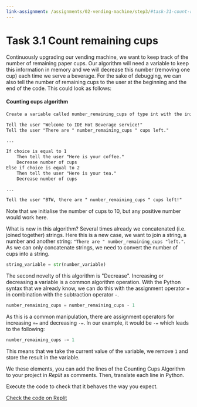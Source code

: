 ```yaml
---
link-assignment: /assignments/02-vending-machine/step3/#task-31-count-remaining-cups
---
```


# Task 3.1 Count remaining cups

Continuously upgrading our vending machine, we want to keep track of the number of remaining paper cups. Our algorithm will need a variable to keep this information in memory and we will decrease this number (removing one cup) each time we serve a beverage. For the sake of debugging, we can also tell the number of remaining cups to the user at the beginning and the end of the code. This could look as follows:

#### Counting cups algorithm

```markdown
Create a variable called number_remaining_cups of type int with the initial value 10

Tell the user "Welcome to IDE Hot Beverage service!"
Tell the user "There are " number_remaining_cups " cups left."

...

If choice is equal to 1
    Then tell the user "Here is your coffee."
    Decrease number of cups
Else if choice is equal to 2
    Then tell the user "Here is your tea."
    Decrease number of cups

...

Tell the user "BTW, there are " number_remaining_cups " cups left!"
```

Note that we initialise the number of cups to 10, but any positive number would work here.

What is new in this algorithm? Several times already we concatenated (i.e. joined together) strings. Here this is a new case, we want to join a string, a number and another string: `"There are " number_remaining_cups "left."`. As we can only concatenate strings, we need to convert the number of cups into a string.

```python
string_variable = str(number_variable)
```

The second novelty of this algorithm is "Decrease". Increasing or decreasing a variable is a common algorithm operation. With the Python syntax that we already know, we can do this with the assignment operator `=` in combination with the subtraction operator `-`.

```python
number_remaining_cups = number_remaining_cups - 1
```

As this is a common manipulation, there are assignment operators for increasing `+=` and decreasing `-=`. In our example, it would be `-=` which leads to the following:

```python
number_remaining_cups -= 1
```

This means that we take the current value of the variable, we remove `1` and store the result in the variable.

We these elements, you can add the lines of the Counting Cups Algorithm to your project in _Replit_ as comments. Then, translate each line in Python.

Execute the code to check that it behaves the way you expect.

[Check the code on Replit](https://repl.it/@IO1075/02-vending-machine-step3-1)